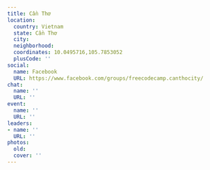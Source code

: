 ```yaml
---
title: Cần Thơ
location:
  country: Vietnam
  state: Cần Thơ
  city: 
  neighborhood: 
  coordinates: 10.0495716,105.7853052
  plusCode: ''
social:
  name: Facebook
  URL: https://www.facebook.com/groups/freecodecamp.canthocity/
chat:
  name: ''
  URL: ''
event:
  name: ''
  URL: ''
leaders:
- name: ''
  URL: ''
photos:
  old: 
  cover: ''
---
```

